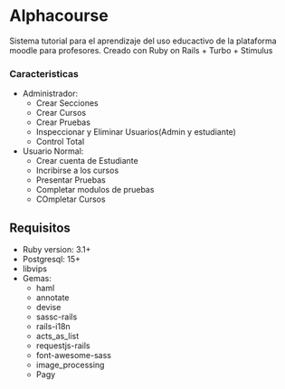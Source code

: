 # Alphacourse

Sistema tutorial para el aprendizaje del uso educactivo de la plataforma moodle para profesores. Creado con Ruby on Rails + Turbo + Stimulus

### Caracteristicas
* Administrador:
	- Crear Secciones
	- Crear Cursos
	- Crear Pruebas
	- Inspeccionar y Eliminar Usuarios(Admin y estudiante)
	- Control Total
* Usuario Normal:
	- Crear cuenta de Estudiante
	- Incribirse a los cursos
	- Presentar Pruebas
	- Completar modulos de pruebas
	- COmpletar Cursos

## Requisitos
* Ruby version: 3.1+
* Postgresql: 15+
* libvips
* Gemas:
	- haml
	- annotate
	- devise
	- sassc-rails
	- rails-i18n
	- acts_as_list
	- requestjs-rails
	- font-awesome-sass
	- image_processing
	- Pagy
